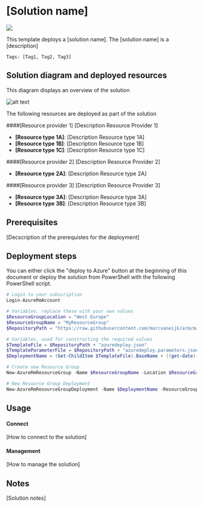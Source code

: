 # [Solution name]

<a href="https://portal.azure.com/#create/Microsoft.Template/uri/https%3A%2F%2Fraw.githubusercontent.com%2Fboklyn%2FCust1Testing%2Fmaster%2Fdc-storage-network-members-2016%2Fazuredeploy.json" target="_blank">
    <img src="http://azuredeploy.net/deploybutton.png"/></a>

This template deploys a [solution name]. The [solution name] is a [description]

`Tags: [Tag1, Tag2, Tag3]`

## Solution diagram and deployed resources

This diagram displays an overview of the solution

![alt text](images/diagram.png "diagram")

The following resources are deployed as part of the solution

####[Resource provider 1]
[Description Resource Provider 1]
+ **[Resource type 1A]**: [Description Resource type 1A]
+ **[Resource type 1B]**: [Description Resource type 1B]
+ **[Resource type 1C]**: [Description Resource type 1C]

####[Resource provider 2]
[Description Resource Provider 2]
+ **[Resource type 2A]**: [Description Resource type 2A]

####[Resource provider 3]
[Description Resource Provider 3]
+ **[Resource type 3A]**: [Description Resource type 3A]
+ **[Resource type 3B]**: [Description Resource type 3B]

## Prerequisites

[Decscription of the prerequistes for the deployment]

## Deployment steps
You can either click the "deploy to Azure" button at the beginning of this document or deploy the solution from PowerShell with the following PowerShell script.

``` PowerShell
# Login to your subscription
Login-AzureRmAccount

# Variables, replace these with your own values
$ResourceGroupLocation = "West Europe"
$ResourceGroupName = "MyResourceGroup"
$RepositoryPath = "https://raw.githubusercontent.com/marcvaneijk/arm/master/100-single/100-template/"

# Variables, used for constructing the required values
$TemplateFile = $RepositoryPath + "azuredeploy.json"
$TemplateParameterFile = $RepositoryPath + "azuredeploy.parameters.json"
$DeploymentName = (Get-ChildItem $TemplateFile).BaseName + ((get-date).ToUniversalTime()).ToString('MMddyyyyHHmmss')

# Create new Resource Group
New-AzureRmResourceGroup -Name $ResourceGroupName -Location $ResourceGroupLocation

# New Resource Group Deployment
New-AzureRmResourceGroupDeployment -Name $DeploymentName -ResourceGroupName $ResourceGroupName -TemplateFile $TemplateFile -TemplateParameterFile $TemplateParameterFile
```

## Usage
#### Connect
[How to connect to the solution]
#### Management
[How to manage the solution]

## Notes
[Solution notes]
